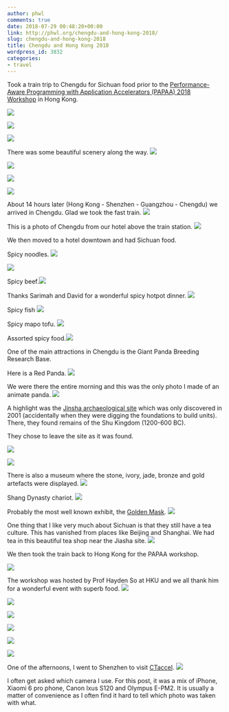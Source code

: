 ```yaml
---
author: phwl
comments: true
date: 2018-07-29 00:48:20+00:00
link: http://phwl.org/chengdu-and-hong-kong-2018/
slug: chengdu-and-hong-kong-2018
title: Chengdu and Hong Kong 2018
wordpress_id: 3832
categories:
- travel
---
```


Took a train trip to Chengdu for Sichuan food prior to the [Performance-Aware Programming with Application Accelerators (PAPAA) 2018 Workshop](http://cscpapaa.eee.hku.hk/) in Hong Kong.

[![](/assets/images/2018/08/P7190077.jpg)](/assets/images/2018/08/P7190077.jpg)

[![](/assets/images/2018/08/IMG_1758-2.jpg)](/assets/images/2018/08/IMG_1758-2.jpg)

<!-- more -->

[![](/assets/images/2018/08/IMG_8777.jpg)](/assets/images/2018/08/IMG_8777.jpg)

There was some beautiful scenery along the way.
[![](/assets/images/2018/08/IMG_8770.jpg)](/assets/images/2018/08/IMG_8770.jpg)

[![](/assets/images/2018/08/IMG_8773.jpg)](/assets/images/2018/08/IMG_8773.jpg)

[![](/assets/images/2018/08/P7160007.jpg)](/assets/images/2018/08/P7160007.jpg)

[![](/assets/images/2018/08/IMG_8765.jpg)](/assets/images/2018/08/IMG_8765.jpg)

About 14 hours later (Hong Kong - Shenzhen - Guangzhou - Chengdu) we arrived in Chengdu. Glad we took the fast train.
[![](/assets/images/2018/08/IMG_1708.jpg)](/assets/images/2018/08/IMG_1708.jpg)

This is a photo of Chengdu from our hotel above the train station.
[![](/assets/images/2018/08/IMG_8788.jpg)](/assets/images/2018/08/IMG_8788.jpg)

We then moved to a hotel downtown and had Sichuan food.

Spicy noodles.
[![](/assets/images/2018/08/IMG_8797.jpg)](/assets/images/2018/08/IMG_8797.jpg)

[![](/assets/images/2018/08/IMG_8793.jpg)](/assets/images/2018/08/IMG_8793.jpg)

Spicy beef.[![](/assets/images/2018/08/IMG_8794.jpg)](/assets/images/2018/08/IMG_8794.jpg)

Thanks Sarimah and David for a wonderful spicy hotpot dinner.
[![](/assets/images/2018/08/39986768.jpg)](/assets/images/2018/08/39986768.jpg)

Spicy fish
[![](/assets/images/2018/08/IMG_1720-1.jpg)](/assets/images/2018/08/IMG_1720-1.jpg)

Spicy mapo tofu.
[![](/assets/images/2018/08/IMG_1717.jpg)](/assets/images/2018/08/IMG_1717.jpg)

Assorted spicy food.[![](/assets/images/2018/08/P7170031.jpg)](/assets/images/2018/08/P7170031.jpg)

One of the main attractions in Chengdu is the Giant Panda Breeding Research Base.

Here is a Red Panda.
[![](/assets/images/2018/08/P7190052.jpg)](/assets/images/2018/08/P7190052.jpg)

We were there the entire morning and this was the only photo I made of an animate panda.
[
![](/assets/images/2018/08/P7190077.jpg)](/assets/images/2018/08/P7190077.jpg)

A highlight was the [Jinsha archaeological site](https://en.wikipedia.org/wiki/Jinsha_site) which was only discovered in 2001 (accidentally when they were digging the foundations to build units). There, they found remains of the Shu Kingdom (1200-600 BC).

They chose to leave the site as it was found.

[![](/assets/images/2018/08/IMG_8841.jpg)](/assets/images/2018/08/IMG_8841.jpg)

[![](/assets/images/2018/08/IMG_8848.jpg)](/assets/images/2018/08/IMG_8848.jpg)

There is also a museum where the stone, ivory, jade, bronze and gold artefacts were displayed.
[![](/assets/images/2018/08/IMG_8868.jpg)](/assets/images/2018/08/IMG_8868.jpg)

Shang Dynasty chariot.
[![](/assets/images/2018/08/IMG_8899.jpg)](/assets/images/2018/08/IMG_8899.jpg)

Probably the most well known exhibit, the [Golden Mask](http://www.chinadaily.com.cn/china/2012-05/20/content_15339234.htm).
[![](/assets/images/2018/08/IMG_8891.jpg)](/assets/images/2018/08/IMG_8891.jpg)

One thing that I like very much about Sichuan is that they still have a tea culture. This has vanished from places like Beijing and Shanghai. We had tea in this beautiful tea shop near the Jiasha site.
[![](/assets/images/2018/08/IMG_8822.jpg)](/assets/images/2018/08/IMG_8822.jpg)

We then took the train back to Hong Kong for the PAPAA workshop.

[![](/assets/images/2018/07/papaa2018.jpeg)](/assets/images/2018/07/papaa2018.jpeg)

The workshop was hosted by Prof Hayden So at HKU and we all thank him for a wonderful event with superb food.
[![](/assets/images/2018/08/39988912.jpg)](/assets/images/2018/08/39988912.jpg)

[![](/assets/images/2018/08/P7250090.jpg)](/assets/images/2018/08/P7250090.jpg)

[![](/assets/images/2018/08/P7250101.jpg)](/assets/images/2018/08/P7250101.jpg)

[![](/assets/images/2018/08/P7250092.jpg)](/assets/images/2018/08/P7250092.jpg)

[![](/assets/images/2018/08/P7250091.jpg)](/assets/images/2018/08/P7250091.jpg)

[![](/assets/images/2018/08/P7250099.jpg)](/assets/images/2018/08/P7250099.jpg)

One of the afternoons, I went to Shenzhen to visit [CTaccel](http://www.ct-accel.com/home-2/).
[![](/assets/images/2018/08/IMG_1774-1.jpg)](/assets/images/2018/08/IMG_1774-1.jpg)

I often get asked which camera I use. For this post, it was a mix of iPhone, Xiaomi 6 pro phone, Canon Ixus S120 and Olympus E-PM2. It is usually a matter of convenience as I often find it hard to tell which photo was taken with what.
